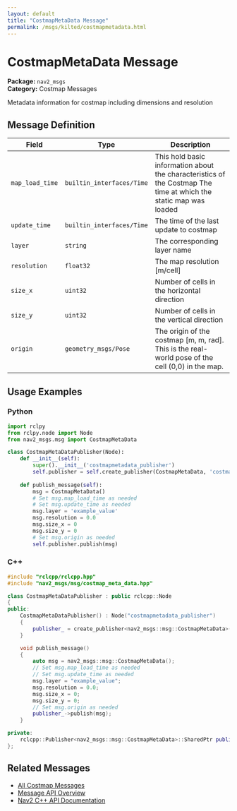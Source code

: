```yaml
---
layout: default
title: "CostmapMetaData Message"
permalink: /msgs/kilted/costmapmetadata.html
---
```


# CostmapMetaData Message

**Package:** `nav2_msgs`  
**Category:** Costmap Messages

Metadata information for costmap including dimensions and resolution

## Message Definition

| Field | Type | Description |
|-------|------|-------------|
| `map_load_time` | `builtin_interfaces/Time` | This hold basic information about the characteristics of the Costmap The time at which the static map was loaded |
| `update_time` | `builtin_interfaces/Time` | The time of the last update to costmap |
| `layer` | `string` | The corresponding layer name |
| `resolution` | `float32` | The map resolution [m/cell] |
| `size_x` | `uint32` | Number of cells in the horizontal direction |
| `size_y` | `uint32` | Number of cells in the vertical direction |
| `origin` | `geometry_msgs/Pose` | The origin of the costmap [m, m, rad]. This is the real-world pose of the cell (0,0) in the map. |



## Usage Examples

### Python

```python
import rclpy
from rclpy.node import Node
from nav2_msgs.msg import CostmapMetaData

class CostmapMetaDataPublisher(Node):
    def __init__(self):
        super().__init__('costmapmetadata_publisher')
        self.publisher = self.create_publisher(CostmapMetaData, 'costmapmetadata', 10)
        
    def publish_message(self):
        msg = CostmapMetaData()
        # Set msg.map_load_time as needed
        # Set msg.update_time as needed
        msg.layer = 'example_value'
        msg.resolution = 0.0
        msg.size_x = 0
        msg.size_y = 0
        # Set msg.origin as needed
        self.publisher.publish(msg)
```

### C++

```cpp
#include "rclcpp/rclcpp.hpp"
#include "nav2_msgs/msg/costmap_meta_data.hpp"

class CostmapMetaDataPublisher : public rclcpp::Node
{
public:
    CostmapMetaDataPublisher() : Node("costmapmetadata_publisher")
    {
        publisher_ = create_publisher<nav2_msgs::msg::CostmapMetaData>("costmapmetadata", 10);
    }

    void publish_message()
    {
        auto msg = nav2_msgs::msg::CostmapMetaData();
        // Set msg.map_load_time as needed
        // Set msg.update_time as needed
        msg.layer = "example_value";
        msg.resolution = 0.0;
        msg.size_x = 0;
        msg.size_y = 0;
        // Set msg.origin as needed
        publisher_->publish(msg);
    }

private:
    rclcpp::Publisher<nav2_msgs::msg::CostmapMetaData>::SharedPtr publisher_;
};
```

## Related Messages

- [All Costmap Messages](/kilted/msgs/index.html#costmap-messages)
- [Message API Overview](/kilted/msgs/index.html)
- [Nav2 C++ API Documentation](/kilted/html/index.html)
